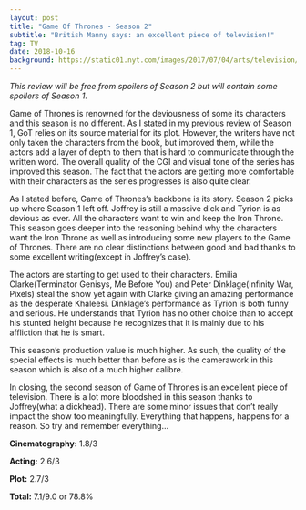 ```yaml
---
layout: post
title: "Game Of Thrones - Season 2"
subtitle: "British Manny says: an excellent piece of television!"
tag: TV
date: 2018-10-16
background: https://static01.nyt.com/images/2017/07/04/arts/television/GOTs2-joffrey/GOTs2-joffrey-superJumbo.jpg
---
```

*This review will be free from spoilers of Season 2 but will contain some spoilers of Season 1.*

Game of Thrones is renowned for the deviousness of some its characters and this season is no different. As I stated in my previous review of Season 1, GoT relies on its source material for its plot. However, the writers have not only taken the characters from the book, but improved them, while the actors add a layer of depth to them that is hard to communicate through the written word. The overall quality of the CGI and visual tone of the series has improved this season. The fact that the actors are getting more comfortable with their characters as the series progresses is also quite clear.

As I stated before, Game of Thrones’s backbone is its story. Season 2 picks up where Season 1 left off. Joffrey is still a massive dick and Tyrion is as devious as ever. All the characters want to win and keep the Iron Throne. This season goes deeper into the reasoning behind why the characters want the Iron Throne as well as introducing some new players to the Game of Thrones. There are no clear distinctions between good and bad thanks to some excellent writing(except in Joffrey’s case).

The actors are starting to get used to their characters. Emilia Clarke(Terminator Genisys, Me Before You) and Peter Dinklage(Infinity War, Pixels) steal the show yet again with Clarke giving an amazing performance as the desperate Khaleesi. Dinklage’s performance as Tyrion is both funny and serious. He understands that Tyrion has no other choice than to accept his stunted height because he recognizes that it is mainly due to his affliction that he is smart.

This season’s production value is much higher. As such, the quality of the special effects is much better than before as is the camerawork in this season which is also of a much higher calibre.

In closing, the second season of Game of Thrones is an excellent piece of television. There is a lot more bloodshed in this season thanks to Joffrey(what a dickhead). There are some minor issues that don’t really impact the show too meaningfully. Everything that happens, happens for a reason. So try and remember everything...

**Cinematography:** 1.8/3

**Acting:** 2.6/3

**Plot:** 2.7/3

**Total:** 7.1/9.0 or 78.8%